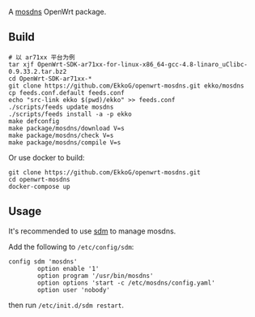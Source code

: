 A [mosdns](https://github.com/IrineSistiana/mosdns) OpenWrt package.

## Build

```
# 以 ar71xx 平台为例
tar xjf OpenWrt-SDK-ar71xx-for-linux-x86_64-gcc-4.8-linaro_uClibc-0.9.33.2.tar.bz2
cd OpenWrt-SDK-ar71xx-*
git clone https://github.com/EkkoG/openwrt-mosdns.git ekko/mosdns
cp feeds.conf.default feeds.conf
echo "src-link ekko $(pwd)/ekko" >> feeds.conf
./scripts/feeds update mosdns
./scripts/feeds install -a -p ekko
make defconfig
make package/mosdns/download V=s
make package/mosdns/check V=s
make package/mosdns/compile V=s
```

Or use docker to build:

```
git clone https://github.com/EkkoG/openwrt-mosdns.git
cd openwrt-mosdns
docker-compose up
```

## Usage

It's recommended to use [sdm](https://github.com/EkkoG/sdm) to manage mosdns.

Add the following to `/etc/config/sdm`:

```
config sdm 'mosdns'
        option enable '1'
        option program '/usr/bin/mosdns'
        option options 'start -c /etc/mosdns/config.yaml'
        option user 'nobody'
```

then run `/etc/init.d/sdm restart`.